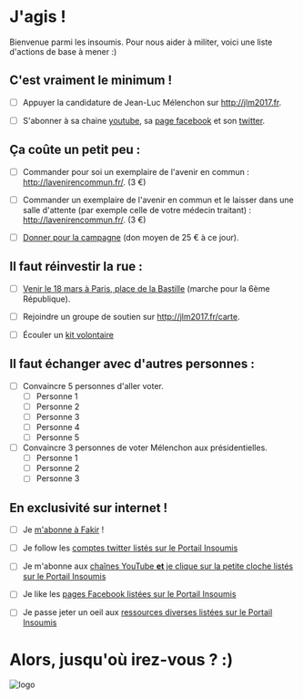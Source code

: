 # J'agis !

Bienvenue parmi les insoumis. Pour nous aider à militer, voici une liste d'actions de base à mener :)

## C'est vraiment le minimum !

 - [ ] Appuyer la candidature de Jean-Luc Mélenchon sur http://jlm2017.fr.
 
 - [ ] S'abonner à sa chaine [youtube](https://www.youtube.com/user/placeaupeuple), sa [page facebook](https://www.facebook.com/JLMelenchon/) et son [twitter](https://twitter.com/jlmelenchon).
 
## Ça coûte un petit peu :
 
 - [ ] Commander pour soi un exemplaire de l'avenir en commun : http://lavenirencommun.fr/. (3 €)
 
 - [ ] Commander un exemplaire de l'avenir en commun et le laisser dans une salle d'attente (par exemple celle de votre médecin traitant) : http://lavenirencommun.fr/. (3 €)
 
 - [ ] [Donner pour la campagne](https://dons.jlm2017.fr/) (don moyen de 25 € à ce jour).
 
## Il faut réinvestir la rue :
 
 - [ ] [Venir le 18 mars à Paris, place de la Bastille](http://www.jlm2017.fr/rendez_vous_place_de_la_bastille_le_18_mars_2017) (marche pour la 6ème République).
 
 - [ ] Rejoindre un groupe de soutien sur http://jlm2017.fr/carte.
 
 - [ ] Écouler un [kit volontaire](https://materiel.jlm2017.fr/produit/kit-de-10-programmes-lavenir-commun/)
 
## Il faut échanger avec d'autres personnes :
 
 - [ ] Convaincre 5 personnes d'aller voter.
   - [ ] Personne 1
   - [ ] Personne 2
   - [ ] Personne 3
   - [ ] Personne 4
   - [ ] Personne 5
 
 - [ ] Convaincre 3 personnes de voter Mélenchon aux présidentielles.
   - [ ] Personne 1
   - [ ] Personne 2
   - [ ] Personne 3
   
## En exclusivité sur internet !
 
 - [ ] Je [m'abonne à Fakir](http://www.fakirpresse.info/boutique/13-s-abonner) ! 
 
 - [ ] Je follow les [comptes twitter listés sur le Portail Insoumis](http://insoumis.online/twitter)
 
 - [ ] Je m'abonne aux [chaînes YouTube **et** je clique sur la petite cloche listés sur le Portail Insoumis](http://insoumis.online/youtube)
 
 - [ ] Je like les [pages Facebook listées sur le Portail Insoumis](http://insoumis.online/facebook)
 
 - [ ] Je passe jeter un oeil aux [ressources diverses listées sur le Portail Insoumis](http://insoumis.online/autres-ressources)
 
 
# Alors, jusqu'où irez-vous ? :)
 

 
 ![logo](https://actus.jlm2017.fr/app/uploads/2016/06/actualites-jlm-2017-la-france-insoumise.jpg)
